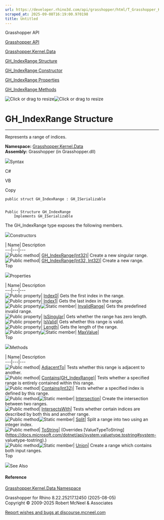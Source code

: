 ```yaml
---
url: https://developer.rhino3d.com/api/grasshopper/html/T_Grasshopper_Kernel_Data_GH_IndexRange.htm
scraped_at: 2025-09-08T16:19:00.970198
title: Untitled
---
```


Grasshopper API

[Grasshopper API](../html/723c01da-9986-4db2-8f53-6f3a7494df75.htm
"Grasshopper API")

[Grasshopper.Kernel.Data](../html/N_Grasshopper_Kernel_Data.htm
"Grasshopper.Kernel.Data")

[GH_IndexRange Structure](../html/T_Grasshopper_Kernel_Data_GH_IndexRange.htm
"GH_IndexRange Structure")

[GH_IndexRange Constructor
](../html/Overload_Grasshopper_Kernel_Data_GH_IndexRange__ctor.htm
"GH_IndexRange Constructor ")

[GH_IndexRange
Properties](../html/Properties_T_Grasshopper_Kernel_Data_GH_IndexRange.htm
"GH_IndexRange Properties")

[GH_IndexRange
Methods](../html/Methods_T_Grasshopper_Kernel_Data_GH_IndexRange.htm
"GH_IndexRange Methods")

![Click or drag to resize](../icons/TocOpen.gif)![Click or drag to
resize](../icons/TocClose.gif)

# GH_IndexRange Structure  
  
---  
  
Represents a range of indices.

**Namespace:** [Grasshopper.Kernel.Data](N_Grasshopper_Kernel_Data.htm)  
**Assembly:** Grasshopper (in Grasshopper.dll)

![](../icons/SectionExpanded.png)Syntax

C#

VB

Copy

    
    
    public struct GH_IndexRange : GH_ISerializable
    
    
    Public Structure GH_IndexRange
    	Implements GH_ISerializable

The GH_IndexRange type exposes the following members.

![](../icons/SectionExpanded.png)Constructors

| Name| Description  
---|---|---  
![Public method](../icons/pubmethod.gif)|
[GH_IndexRange(Int32)](M_Grasshopper_Kernel_Data_GH_IndexRange__ctor.htm)|
Create a new singular range.  
![Public method](../icons/pubmethod.gif)| [GH_IndexRange(Int32,
Int32)](M_Grasshopper_Kernel_Data_GH_IndexRange__ctor_1.htm)|  Create a new
range.  
Top

![](../icons/SectionExpanded.png)Properties

| Name| Description  
---|---|---  
![Public property](../icons/pubproperty.gif)|
[Index0](P_Grasshopper_Kernel_Data_GH_IndexRange_Index0.htm)|  Gets the first
index in the range.  
![Public property](../icons/pubproperty.gif)|
[Index1](P_Grasshopper_Kernel_Data_GH_IndexRange_Index1.htm)|  Gets the last
index in the range.  
![Public property](../icons/pubproperty.gif)![Static
member](../icons/static.gif)|
[InvalidRange](P_Grasshopper_Kernel_Data_GH_IndexRange_InvalidRange.htm)|
Gets the predefined invalid range.  
![Public property](../icons/pubproperty.gif)|
[IsSingular](P_Grasshopper_Kernel_Data_GH_IndexRange_IsSingular.htm)|  Gets
whether the range has zero length.  
![Public property](../icons/pubproperty.gif)|
[IsValid](P_Grasshopper_Kernel_Data_GH_IndexRange_IsValid.htm)|  Gets whether
this range is valid.  
![Public property](../icons/pubproperty.gif)|
[Length](P_Grasshopper_Kernel_Data_GH_IndexRange_Length.htm)|  Gets the length
of the range.  
![Public property](../icons/pubproperty.gif)![Static
member](../icons/static.gif)|
[MaxValue](P_Grasshopper_Kernel_Data_GH_IndexRange_MaxValue.htm)|  
Top

![](../icons/SectionExpanded.png)Methods

| Name| Description  
---|---|---  
![Public method](../icons/pubmethod.gif)|
[AdjacentTo](M_Grasshopper_Kernel_Data_GH_IndexRange_AdjacentTo.htm)|  Tests
whether this range is adjacent to another.  
![Public method](../icons/pubmethod.gif)|
[Contains(GH_IndexRange)](M_Grasshopper_Kernel_Data_GH_IndexRange_Contains.htm)|
Tests whether a specified range is entirely contained within this range.  
![Public method](../icons/pubmethod.gif)|
[Contains(Int32)](M_Grasshopper_Kernel_Data_GH_IndexRange_Contains_1.htm)|
Tests whether a specified index is defined by this range.  
![Public method](../icons/pubmethod.gif)![Static member](../icons/static.gif)|
[Intersection](M_Grasshopper_Kernel_Data_GH_IndexRange_Intersection.htm)|
Create the intersection between two ranges.  
![Public method](../icons/pubmethod.gif)|
[IntersectsWith](M_Grasshopper_Kernel_Data_GH_IndexRange_IntersectsWith.htm)|
Tests whether certain indices are described by both this and another range.  
![Public method](../icons/pubmethod.gif)![Static member](../icons/static.gif)|
[Split](M_Grasshopper_Kernel_Data_GH_IndexRange_Split.htm)|  Split a range
into two using an integer index.  
![Public method](../icons/pubmethod.gif)|
[ToString](M_Grasshopper_Kernel_Data_GH_IndexRange_ToString.htm)|  (Overrides
[ValueTypeToString](https://docs.microsoft.com/dotnet/api/system.valuetype.tostring#system-
valuetype-tostring).)  
![Public method](../icons/pubmethod.gif)![Static member](../icons/static.gif)|
[Union](M_Grasshopper_Kernel_Data_GH_IndexRange_Union.htm)|  Create a range
which contains both input ranges.  
Top

![](../icons/SectionExpanded.png)See Also

#### Reference

[Grasshopper.Kernel.Data Namespace](N_Grasshopper_Kernel_Data.htm)

Grasshopper for Rhino 8.22.25217.12450 (2025-08-05)  
Copyright © 2009-2025 Robert McNeel & Associates

[Report wishes and bugs at
discourse.mcneel.com](https://discourse.mcneel.com/c/grasshopper)

